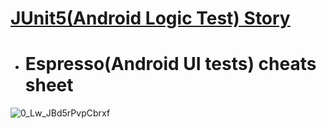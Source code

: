 
 # [JUnit5(Android Logic Test) Story ](https://www.lordcodes.com/articles/testing-on-android-using-junit-5)




- # Espresso(Android UI tests) cheats sheet 

![0_Lw_JBd5rPvpCbrxf](https://user-images.githubusercontent.com/26750131/77078312-c9511300-69cc-11ea-8ce4-54e55d1b82ac.png)









